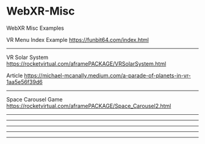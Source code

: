 # WebXR-Misc
WebXR Misc Examples

VR Menu Index Example
https://funbit64.com/index.html

---------------

VR Solar System
https://rocketvirtual.com/aframePACKAGE/VRSolarSystem.html

Article
https://michael-mcanally.medium.com/a-parade-of-planets-in-vr-1aa5e56f39d6

---------------

Space Carousel Game
https://rocketvirtual.com/aframePACKAGE/Space_Carousel2.html

---------------



---------------



---------------



---------------



---------------

